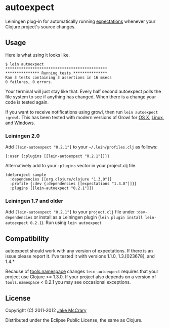 # autoexpect

Leiningen plug-in for automatically running [expectations](https://github.com/jaycfields/expectations) whenever your Clojure project's source changes.

## Usage

Here is what using it looks like. 

    $ lein autoexpect
    *********************************************
    *************** Running tests ***************
    Ran 3 tests containing 3 assertions in 16 msecs
    0 failures, 0 errors.

Your terminal will just stay like that. Every half second autoexpect
polls the file system to see if anything has changed. When there is a
change your code is tested again.

If you want to receive notifications using growl, then run `lein
autoexpect :growl`. This has been tested with modern versions of Growl
for [OS X](http://growl.info/),
[Linux](http://mattn.github.com/growl-for-linux/), and
[Windows](http://growlforwindows.com/).


### Leiningen 2.0

Add `[lein-autoexpect "0.2.1"]` to your `~/.lein/profiles.clj` as
follows:

    {:user {:plugins [[lein-autoexpect "0.2.1"]]}}
    
Alternatively add to your `:plugins` vector in your project.clj file.
   
    (defproject sample
      :dependencies [[org.clojure/clojure "1.3.0"]]
      :profile {:dev {:dependencies [[expectations "1.3.8"]]}}
      :plugins [[lein-autoexpect "0.2.1"]])

### Leiningen 1.7 and older

Add `[lein-autoexpect "0.2.1"]` to your `project.clj` file under `:dev-dependencies` or install as a Leiningen plugin (`lein plugin install lein-autoexpect 0.2.1`). Run using `lein autoexpect`


## Compatibility

autoexpect should work with any version of expectations. If there is
an issue please report it. I've tested it with versions 1.1.0, 1.3.[023678], and 1.4.*

Because of
[tools.namespace](https://github.com/clojure/tools.namespace) changes
`lein-autoexpect` requires that your project use Clojure >= 1.3.0. If
your project also depends on a version of `tools.namespace` < 0.2.1
you may see occasional exceptions.

## License

Copyright (C) 2011-2012 [Jake McCrary](http://jakemccrary.com)

Distributed under the Eclipse Public License, the same as Clojure.
